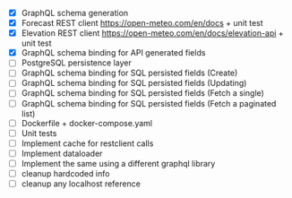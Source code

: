 - [x] GraphQL schema generation
- [x] Forecast REST client https://open-meteo.com/en/docs + unit test
- [x] Elevation REST client https://open-meteo.com/en/docs/elevation-api + unit test
- [x] GraphQL schema binding for API generated fields
- [ ] PostgreSQL persistence layer
- [ ] GraphQL schema binding for SQL persisted fields (Create)
- [ ] GraphQL schema binding for SQL persisted fields (Updating)
- [ ] GraphQL schema binding for SQL persisted fields (Fetch a single)
- [ ] GraphQL schema binding for SQL persisted fields (Fetch a paginated list)
- [ ] Dockerfile + docker-compose.yaml
- [ ] Unit tests
- [ ] Implement cache for restclient calls
- [ ] Implement dataloader
- [ ] Implement the same using a different graphql library
- [ ] cleanup hardcoded info
- [ ] cleanup any localhost reference